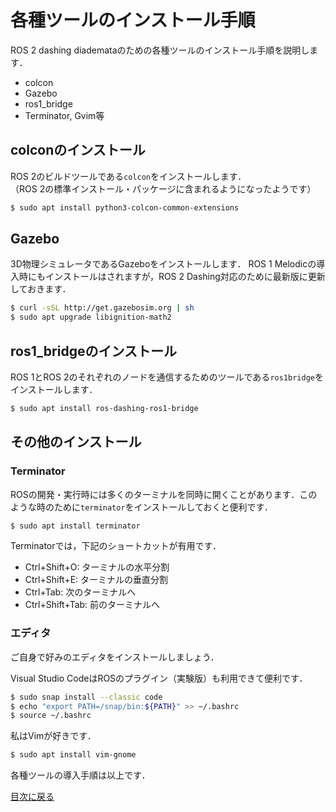 # 各種ツールのインストール手順

ROS 2 dashing diademataのための各種ツールのインストール手順を説明します．
- colcon
- Gazebo
- ros1_bridge
- Terminator, Gvim等

## colconのインストール

ROS 2のビルドツールである`colcon`をインストールします．  
（ROS 2の標準インストール・パッケージに含まれるようになったようです）

```bash
$ sudo apt install python3-colcon-common-extensions
```

## Gazebo

3D物理シミュレータであるGazeboをインストールします．
ROS 1 Melodicの導入時にもインストールはされますが，ROS 2 Dashing対応のために最新版に更新しておきます．

```bash
$ curl -sSL http://get.gazebosim.org | sh
$ sudo apt upgrade libignition-math2
```

## ros1_bridgeのインストール

ROS 1とROS 2のそれぞれのノードを通信するためのツールである`ros1bridge`をインストールします．

```bash
$ sudo apt install ros-dashing-ros1-bridge
```

## その他のインストール

### Terminator

ROSの開発・実行時には多くのターミナルを同時に開くことがあります．このような時のために`terminator`をインストールしておくと便利です．

```bash
$ sudo apt install terminator
```

Terminatorでは，下記のショートカットが有用です．

- Ctrl+Shift+O: ターミナルの水平分割
- Ctrl+Shift+E: ターミナルの垂直分割
- Ctrl+Tab: 次のターミナルへ
- Ctrl+Shift+Tab: 前のターミナルへ

### エディタ

ご自身で好みのエディタをインストールしましょう．

Visual Studio CodeはROSのプラグイン（実験版）も利用できて便利です．

```bash
$ sudo snap install --classic code
$ echo "export PATH=/snap/bin:${PATH}" >> ~/.bashrc
$ source ~/.bashrc
```

私はVimが好きです．

```bash
$ sudo apt install vim-gnome
```

各種ツールの導入手順は以上です．

[目次に戻る](./README.md)
